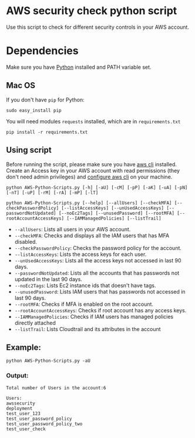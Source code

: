 # AWS security check python script
Use this script to check for different security controls in your AWS account.

Dependencies
=======
Make sure you have [Python](https://www.python.org/downloads/) installed and PATH variable set.

Mac OS
-----
If you don't have ```pip``` for Python:
```
sudo easy_install pip
```
You will need modules ```requests``` installed, which are in ```requirements.txt```
```
pip install -r requirements.txt
```

Using script
-----
Before running the script, please make sure you have [aws cli](https://docs.aws.amazon.com/cli/latest/userguide/installing.html) installed. Create an Access key in your AWS account with read permissions (they don't need admin privileges) and [configure aws cli](https://docs.aws.amazon.com/cli/latest/userguide/cli-chap-getting-started.html) on your machine.

```
python AWS-Python-Scripts.py [-h] [-aU] [-cM] [-pP] [-aK] [-uA] [-pN] [-nT] [-uP] [-rM] [-rA] [-mP] [-lT]

python AWS-Python-Scripts.py [--help] [--allUsers] [--checkMFA] [--checkPasswordPolicy] [--listAccessKeys] [--unUsedAccessKeys] [--passwordNotUpdated] [--noEc2Tags] [--unusedPassword] [--rootMFA] [--rootAccountAccessKeys] [--IAMManagedPolicies] [--listTrail]
```

* ```--allUsers```: Lists all users in your AWS account.
* ``--checkMFA``: Checks and displays all the IAM users that has MFA disabled.
* ``--checkPasswordPolicy``: Checks the password policy for the account.
* ``--listAccessKeys``: Lists the access keys for each user.
* ``--unUsedAccessKeys``: Lists all the access keys not accessed in last 90 days.
* ``--passwordNotUpdated``: Lists all the accounts that has passwords not updated in the last 90 days.
* ``--noEc2Tags``: Lists Ec2 instance ids that doesn't have tags.
* ``--unusedPassword``: Lists IAM users that has passwords not accessed in last 90 days.
* ``--rootMFA``: Checks if MFA is enabled on the root account.
* ``--rootAccountAccessKeys``: Checks if root account has any access keys.
* ``--IAMManagedPolicies``: Checks if IAM users has managed policies directly attached
* ``--listTrail``: Lists Cloudtrail and its attributes in the account
 
Example:
-----

```
python AWS-Python-Scripts.py -aU
```

### Output:
```
Total number of Users in the account:6

Users:
awssecurity
deployment
test_user_123
test_user_password_policy
test_user_password_policy_two
test_user_check
```

